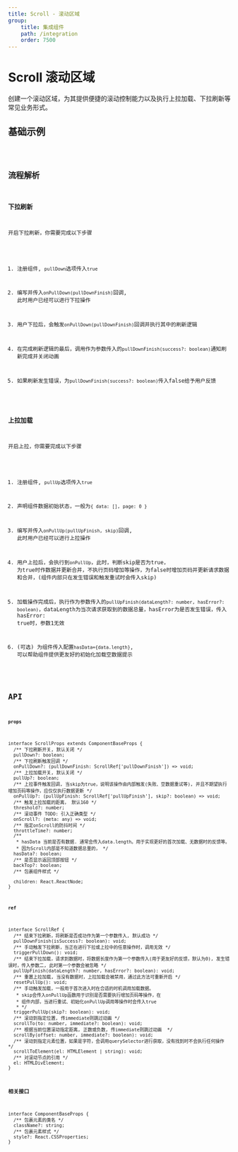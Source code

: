 ```yaml
---
title: Scroll - 滚动区域
group:
    title: 集成组件
    path: /integration
    order: 7500
---
```


# Scroll 滚动区域

创建一个滚动区域，为其提供便捷的滚动控制能力以及执行上拉加载、下拉刷新等常见业务形式。

## 基础示例

<code src="./demo.tsx" />

## 流程解析
### 下拉刷新
开启下拉刷新，你需要完成以下步骤  

1. 注册组件, `pullDown`选项传入`true`  

2. 编写并传入`onPullDown(pullDownFinish)`回调, 此时用户已经可以进行下拉操作  

3. 用户下拉后，会触发`onPullDown(pullDownFinish)`回调并执行其中的刷新逻辑  

4. 在完成刷新逻辑的最后，调用作为参数传入的`pullDownFinish(success?: boolean)`通知刷新完成并关闭动画  

5. 如果刷新发生错误，为`pullDownFinish(success?: boolean)`传入false给予用户反馈  

### 上拉加载
开启上拉，你需要完成以下步骤  

1. 注册组件, `pullUp`选项传入`true`  

2. 声明组件数据初始状态，一般为`{ data: [], page: 0 }`  

2. 编写并传入`onPullUp(pullUpFinish, skip)`回调, 此时用户已经可以进行上拉操作  

3. 用户上拉后，会执行到`onPullUp`，此时，判断skip是否为true， 为true时作数据并更新合并，不执行页码增加等操作，为false时增加页码并更新请求数据和合并，(组件内部只在发生错误和触发重试时会传入skip)  

4. 加载操作完成后，执行作为参数传入的`pullUpFinish(dataLength?: number, hasError?: boolean)`，dataLength为当次请求获取到的数据总量，hasError为是否发生错误，传入hasError: true时，参数1无效 
 
5. (可选) 为组件传入配置`hasData={data.length}`, 可以帮助组件提供更友好的初始化加载空数据提示  

## API
**`props`**
```tsx | pure
interface ScrollProps extends ComponentBaseProps {
  /** 下拉刷新开关, 默认关闭 */
  pullDown?: boolean;
  /** 下拉刷新触发回调 */
  onPullDown?: (pullDownFinish: ScrollRef['pullDownFinish']) => void;
  /** 上拉加载开关, 默认关闭 */
  pullUp?: boolean;
  /** 上拉事件触发回调, 当skip为true，说明该操作由内部触发(失败、空数据重试等), 并且不期望执行增加页码等操作，应仅仅执行数据更新 */
  onPullUp?: (pullUpFinish: ScrollRef['pullUpFinish'], skip?: boolean) => void;
  /** 触发上拉加载的距离， 默认160 */
  threshold?: number;
  /** 滚动事件 TODO: 引入正确类型 */
  onScroll?: (meta: any) => void;
  /** 指定onScroll的防抖时间 */
  throttleTime?: number;
  /**
   * hasData 当前是否有数据. 通常会传入data.length。用于实现更好的首次加载、无数据时的反馈等。
   * 因为Scroll内部是不知道数据总量的， */
  hasData?: boolean;
  /** 是否显示返回顶部按钮 */
  backTop?: boolean;
  /** 包裹组件样式 */

  children: React.ReactNode;
}
```



**`ref`**
```tsx | pure
interface ScrollRef {
  /** 结束下拉刷新，将刷新是否成功作为第一个参数传入, 默认成功 */
  pullDownFinish(isSuccess?: boolean): void;
  /** 手动触发下拉刷新，当正在进行下拉或上拉中的任意操作时，调用无效 */
  triggerPullDown(): void;
  /** 结束下拉加载，请求到数据时，将数据长度作为第一个参数传入(用于更友好的反馈，默认为0), 发生错误时，传入参数二, 此时第一个参数会被忽略 */
  pullUpFinish(dataLength?: number, hasError?: boolean): void;
  /** 重置上拉加载, 当没有数据时，上拉加载会被禁用，通过此方法可重新开启 */
  resetPullUp(): void;
  /** 手动触发加载，一般用于首次进入时在合适的时机调用加载数据。
   * skip会传入onPullUp函数用于识别是否需要执行增加页码等操作，在
   * 组件内部，当进行重试、初始化onPullUp调用等操作时会传入true
   * */
  triggerPullUp(skip?: boolean): void;
  /** 滚动到指定位置, 传immediate则跳过动画 */
  scrollTo(to: number, immediate?: boolean): void;
  /** 根据当前位置滚动指定距离, 正数或负数, 传immediate则跳过动画  */
  scrollBy(offset: number, immediate?: boolean): void;
  /** 滚动到指定元素位置，如果是字符，会调用querySelector进行获取，没有找到时不会执行任何操作 */
  scrollToElement(el: HTMLElement | string): void;
  /** 对滚动节点的引用 */
  el: HTMLDivElement;
}
```


**相关接口**
```tsx | pure
interface ComponentBaseProps {
  /** 包裹元素的类名 */
  className?: string;
  /** 包裹元素样式 */
  style?: React.CSSProperties;
}
```











